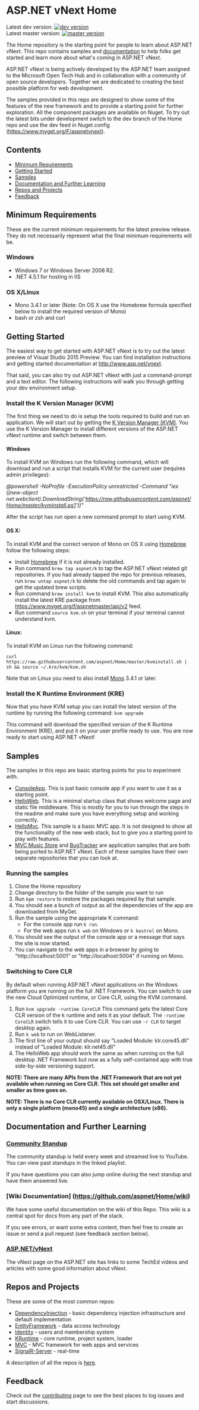 # ASP.NET vNext Home
Latest dev version: [![dev version](http://img.shields.io/myget/aspnetvnext/v/KRE-CLR-x86.svg?style=flat)](https://www.myget.org/gallery/aspnetvnext)<br>
Latest master version: [![master version](http://img.shields.io/myget/aspnetmaster/v/KRE-CLR-x86.svg?style=flat)](https://www.myget.org/gallery/aspnetmaster)

The Home repository is the starting point for people to learn about ASP.NET vNext. This repo contains samples and [documentation](https://github.com/aspnet/Home/wiki) to help folks get started and learn more about what's coming in ASP.NET vNext.

ASP.NET vNext is being actively developed by the ASP.NET team assigned to the Microsoft Open Tech Hub and in collaboration with a community of open source developers. Together we are dedicated to creating the best possible platform for web development.

The samples provided in this repo are designed to show some of the features of the new framework and to provide a starting point for further exploration. All the component packages are available on Nuget. To try out the latest bits under development switch to the dev branch of the Home repo and use the dev feed in Nuget.config (https://www.myget.org/F/aspnetvnext).

## Contents

* [Minimum Requirements](#minimum-requirements)
* [Getting Started](#getting-started)
* [Samples](#samples)
* [Documentation and Further Learning](#documentation-and-further-learning)
* [Repos and Projects](#repos-and-projects)
* [Feedback](#feedback)

## Minimum Requirements

These are the current minimum requirements for the latest preview release. They do not necessarily represent what the final minimum requirements will be.

### Windows
* Windows 7 or Windows Server 2008 R2.
* .NET 4.5.1 for hosting in IIS

### OS X/Linux
 * Mono 3.4.1 or later (Note: On OS X use the Homebrew formula specified below to install the required version of Mono)
 * bash or zsh and curl

## Getting Started

The easiest way to get started with ASP.NET vNext is to try out the latest preview of Visual Studio 2015 Preview. You can find installation instructions and getting started documentation at http://www.asp.net/vnext.

That said, you can also try out ASP.NET vNext with just a command-prompt and a text editor. The following instructions will walk you through getting your dev environment setup.

### Install the K Version Manager (KVM)

The first thing we need to do is setup the tools required to build and run an application. We will start out by getting the [K Version Manager (KVM)](https://github.com/aspnet/Home/wiki/version-manager). You use the K Version Manager to install different versions of the ASP.NET vNext runtime and switch between them.

#### Windows
To install KVM on Windows run the following command, which will download and run a script that installs KVM for the current user (requires admin privileges):

*@powershell -NoProfile -ExecutionPolicy unrestricted -Command "iex ((new-object net.webclient).DownloadString('https://raw.githubusercontent.com/aspnet/Home/master/kvminstall.ps1'))"*

After the script has run open a new command prompt to start using KVM.

#### OS X:

To install KVM and the correct version of Mono on OS X using [Homebrew](http://brew.sh) follow the following steps: 

 * Install [Homebrew](http://brew.sh) if it is not already installed.
 * Run command `brew tap aspnet/k` to tap the ASP.NET vNext related git repositories. If you had already tapped the repo for previous releases, run `brew untap aspnet/k` to delete the old commands and tap again to get the updated brew scripts.
 * Run command `brew install kvm` to install KVM. This also automatically install the latest KRE package from https://www.myget.org/f/aspnetmaster/api/v2 feed.
 * Run command `source kvm.sh` on your terminal if your terminal cannot understand kvm. 

#### Linux:

To install KVM on Linux run the following command:

```
curl https://raw.githubusercontent.com/aspnet/Home/master/kvminstall.sh | sh && source ~/.kre/kvm/kvm.sh
```

Note that on Linux you need to also install [Mono](http://mono-project.com) 3.4.1 or later.

### Install the K Runtime Environment (KRE)

Now that you have KVM setup you can install the latest version of the runtime by running the following command: ```kvm upgrade```
 
This command will download the specified version of the K Runtime Environment (KRE), and put it on your user profile ready to use. You are now ready to start using ASP.NET vNext!

## Samples

The samples in this repo are basic starting points for you to experiment with.

+ [ConsoleApp](https://github.com/aspnet/Home/tree/master/samples/ConsoleApp). This is just basic console app if you want to use it as a starting point.
+ [HelloWeb](https://github.com/aspnet/Home/tree/master/samples/HelloWeb). This is a minimal startup class that shows welcome page and static file middleware. This is mostly for you to run through the steps in the readme and make sure you have everything setup and working correctly.
+ [HelloMvc](https://github.com/aspnet/Home/tree/master/samples/HelloMvc). This sample is a basic MVC app. It is not designed to show all the functionality of the new web stack, but to give you a starting point to play with features.
+ [MVC Music Store](https://github.com/aspnet/MusicStore) and [BugTracker](https://github.com/aspnet/BugTracker) are application samples that are both being ported to ASP.NET vNext. Each of these samples have their own separate repositories that you can look at.

### Running the samples

1. Clone the Home repository
2. Change directory to the folder of the sample you want to run
3. Run ```kpm restore``` to restore the packages required by that sample.
4. You should see a bunch of output as all the dependencies of the app are downloaded from MyGet. 
5. Run the sample using the appropriate K command:
    - For the console app run  ```k run```.
    - For the web apps run ```k web``` on Windows or ```k kestrel``` on Mono.
6. You should see the output of the console app or a message that says the site is now started.
7. You can navigate to the web apps in a browser by going to "http://localhost:5001" or "http://localhost:5004" if running on Mono.

### Switching to Core CLR

By default when running ASP.NET vNext applications on the Windows platform you are running on the full .NET Framework. You can switch to use the new Cloud Optimized runtime, or Core CLR, using the KVM command.

1. Run ```kvm upgrade -runtime CoreCLR``` This command gets the latest Core CLR version of the k runtime and sets it as your default. The `-runtime CoreCLR` switch tells it to use Core CLR. You can use `-r CLR` to target desktop again.
2. Run ```k web``` to run on WebListener. 
3. The first line of your output should say "Loaded Module: klr.core45.dll" instead of "Loaded Module: klr.net45.dll"
4. The HelloWeb app should work the same as when running on the full desktop .NET Framework but now as a fully self-contained app with true side-by-side versioning support.

**NOTE: There are many APIs from the .NET Framework that are not yet available when running on Core CLR. This set should get smaller and smaller as time goes on.**

**NOTE: There is no Core CLR currently available on OSX/Linux. There is only a single platform (mono45) and a single architecture (x86).**

## Documentation and Further Learning

### [Community Standup](http://www.youtube.com/playlist?list=PL0M0zPgJ3HSftTAAHttA3JQU4vOjXFquF)
The community standup is held every week and streamed live to YouTube. You can view past standups in the linked playlist. 

If you have questions you can also jump online during the next standup and have them answered live.

### [Wiki Documentation] (https://github.com/aspnet/Home/wiki)
We have some useful documentation on the wiki of this Repo. This wiki is a central spot for docs from any part of the stack.

If you see errors, or want some extra content, then feel free to create an issue or send a pull request (see feedback section below).

### [ASP.NET/vNext](http://www.asp.net/vnext)
The vNext page on the ASP.NET site has links to some TechEd videos and articles with some good information about vNext.

## Repos and Projects

These are some of the most common repos:

* [DependencyInjection](https://github.com/aspnet/DependencyInjection) - basic dependency injection infrastructure and default implementation
* [EntityFramework](https://github.com/aspnet/EntityFramework) - data access technology
* [Identity](https://github.com/aspnet/Identity) - users and membership system
* [KRuntime](https://github.com/aspnet/KRuntime) - core runtime, project system, loader
* [MVC](https://github.com/aspnet/Mvc) - MVC framework for web apps and services
* [SignalR-Server](https://github.com/aspnet/SignalR-Server) - real-time 

A description of all the repos is [here](https://github.com/aspnet/Home/wiki/Repo-List).

## Feedback

Check out the [contributing](https://github.com/aspnet/Home/blob/master/CONTRIBUTING.md) page to see the best places to log issues and start discussions.
